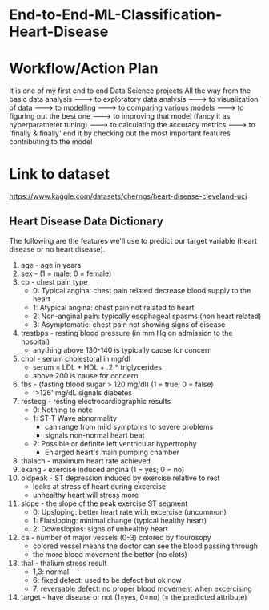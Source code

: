 # End-to-End-ML-Classification-Heart-Disease

# Workflow/Action Plan
It is one of my first end to end Data Science projects
All the way from the basic data analysis ---> to exploratory data analysis ---> to visualization of data ---> to modelling ---> to comparing various models ---> to figuring out the best one ---> to improving that model (fancy it as hyperparameter tuning) ---> to calculating the accuracy metrics ---> to 'finally & finally' end it by checking out the most important features contributing to the model      

# Link to dataset
https://www.kaggle.com/datasets/cherngs/heart-disease-cleveland-uci


## Heart Disease Data Dictionary
The following are the features we'll use to predict our target variable (heart disease or no heart disease).
​
1. age - age in years 
2. sex - (1 = male; 0 = female) 
3. cp - chest pain type 
    * 0: Typical angina: chest pain related decrease blood supply to the heart
    * 1: Atypical angina: chest pain not related to heart
    * 2: Non-anginal pain: typically esophageal spasms (non heart related)
    * 3: Asymptomatic: chest pain not showing signs of disease
4. trestbps - resting blood pressure (in mm Hg on admission to the hospital)
    * anything above 130-140 is typically cause for concern
5. chol - serum cholestoral in mg/dl 
    * serum = LDL + HDL + .2 * triglycerides
    * above 200 is cause for concern
6. fbs - (fasting blood sugar > 120 mg/dl) (1 = true; 0 = false) 
    * '>126' mg/dL signals diabetes
7. restecg - resting electrocardiographic results
    * 0: Nothing to note
    * 1: ST-T Wave abnormality
        - can range from mild symptoms to severe problems
        - signals non-normal heart beat
    * 2: Possible or definite left ventricular hypertrophy
        - Enlarged heart's main pumping chamber
8. thalach - maximum heart rate achieved 
9. exang - exercise induced angina (1 = yes; 0 = no) 
10. oldpeak - ST depression induced by exercise relative to rest 
    * looks at stress of heart during excercise
    * unhealthy heart will stress more
11. slope - the slope of the peak exercise ST segment
    * 0: Upsloping: better heart rate with excercise (uncommon)
    * 1: Flatsloping: minimal change (typical healthy heart)
    * 2: Downslopins: signs of unhealthy heart
12. ca - number of major vessels (0-3) colored by flourosopy 
    * colored vessel means the doctor can see the blood passing through
    * the more blood movement the better (no clots)
13. thal - thalium stress result
    * 1,3: normal
    * 6: fixed defect: used to be defect but ok now
    * 7: reversable defect: no proper blood movement when excercising 
14. target - have disease or not (1=yes, 0=no) (= the predicted attribute)

